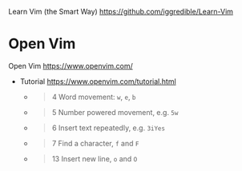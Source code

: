 
Learn Vim (the Smart Way) https://github.com/iggredible/Learn-Vim

# Open Vim

Open Vim https://www.openvim.com/
- Tutorial https://www.openvim.com/tutorial.html
  * > 4 Word movement: `w`, `e`, `b`
  * > 5 Number powered movement, e.g. `5w`
  * > 6 Insert text repeatedly, e.g. `3iYes`
  * > 7 Find a character, `f` and `F`
  * > 13 Insert new line, `o` and `O`
